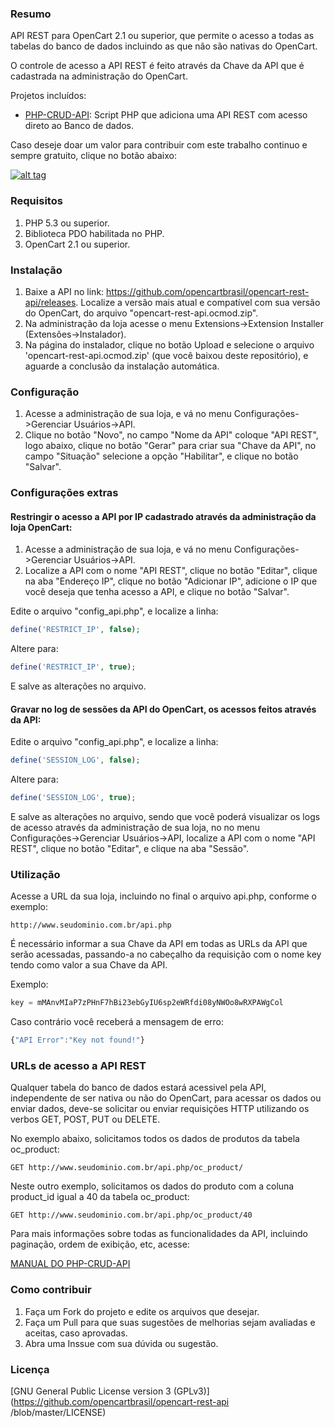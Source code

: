 ### Resumo

API REST para OpenCart 2.1 ou superior, que permite o acesso a todas as tabelas do banco de dados incluindo as que não são nativas do OpenCart.

O controle de acesso a API REST é feito através da Chave da API que é cadastrada na administração do OpenCart.

Projetos incluídos:

  - [PHP-CRUD-API](https://github.com/mevdschee/php-crud-api): Script PHP que adiciona uma API REST com acesso direto ao Banco de dados.

Caso deseje doar um valor para contribuir com este trabalho continuo e sempre gratuito, clique no botão abaixo:

[![alt tag](https://www.paypalobjects.com/pt_BR/BR/i/btn/btn_donateCC_LG.gif)](https://www.paypal.com/cgi-bin/webscr?cmd=_s-xclick&hosted_button_id=7G9TR9PXS6G5J)

### Requisitos

 1. PHP 5.3 ou superior.
 2. Biblioteca PDO habilitada no PHP.
 3. OpenCart 2.1 ou superior.

### Instalação

 1. Baixe a API no link: https://github.com/opencartbrasil/opencart-rest-api/releases. Localize a versão mais atual e compatível com sua versão do OpenCart, do arquivo "opencart-rest-api.ocmod.zip".
 2. Na administração da loja acesse o menu Extensions->Extension Installer (Extensões->Instalador).
 3. Na página do instalador, clique no botão Upload e selecione o arquivo 'opencart-rest-api.ocmod.zip' (que você baixou deste repositório), e aguarde a conclusão da instalação automática.
 
### Configuração

 1. Acesse a administração de sua loja, e vá no menu Configurações->Gerenciar Usuários->API.
 2. Clique no botão "Novo", no campo "Nome da API" coloque "API REST", logo abaixo, clique no botão "Gerar" para criar sua "Chave da API", no campo "Situação" selecione a opção "Habilitar", e clique no botão "Salvar".
 
### Configurações extras

#### Restringir o acesso a API por IP cadastrado através da administração da loja OpenCart:

 1. Acesse a administração de sua loja, e vá no menu Configurações->Gerenciar Usuários->API.
 2. Localize a API com o nome "API REST", clique no botão "Editar", clique na aba "Endereço IP", clique no botão "Adicionar IP", adicione o IP que você deseja que tenha acesso a API, e clique no botão "Salvar".
 
Edite o arquivo "config_api.php", e localize a linha:

```php
define('RESTRICT_IP', false);
```

Altere para:

```php
define('RESTRICT_IP', true);
```

E salve as alterações no arquivo.

#### Gravar no log de sessões da API do OpenCart, os acessos feitos através da API:

Edite o arquivo "config_api.php", e localize a linha:

```php
define('SESSION_LOG', false);
```

Altere para:

```php
define('SESSION_LOG', true);
```

E salve as alterações no arquivo, sendo que você poderá visualizar os logs de acesso através da administração de sua loja, no no menu Configurações->Gerenciar Usuários->API, localize a API com o nome "API REST", clique no botão "Editar", e clique na aba "Sessão".

### Utilização

Acesse a URL da sua loja, incluindo no final o arquivo api.php, conforme o exemplo:

```http
http://www.seudominio.com.br/api.php
```

É necessário informar a sua Chave da API em todas as URLs da API que serão acessadas, passando-a no cabeçalho da requisição com o nome key tendo como valor a sua Chave da API.

Exemplo:

```js
key = mMAnvMIaP7zPHnF7hBi23ebGyIU6sp2eWRfdi08yNWOo8wRXPAWgCol
```

Caso contrário você receberá a mensagem de erro:

```js
{"API Error":"Key not found!"}
```

### URLs de acesso a API REST

Qualquer tabela do banco de dados estará acessivel pela API, independente de ser nativa ou não do OpenCart, para acessar os dados ou enviar dados, deve-se solicitar ou enviar requisições HTTP utilizando os verbos GET, POST, PUT ou DELETE.

No exemplo abaixo, solicitamos todos os dados de produtos da tabela oc_product:

```http
GET http://www.seudominio.com.br/api.php/oc_product/
```

Neste outro exemplo, solicitamos os dados do produto com a coluna product_id igual a 40 da tabela oc_product:

```http
GET http://www.seudominio.com.br/api.php/oc_product/40
```

Para mais informações sobre todas as funcionalidades da API, incluindo paginação, ordem de exibição, etc, acesse:

[MANUAL DO PHP-CRUD-API](https://github.com/mevdschee/php-crud-api/blob/master/README.md)

### Como contribuir

 1. Faça um Fork do projeto e edite os arquivos que desejar.
 2. Faça um Pull para que suas sugestões de melhorias sejam avaliadas e aceitas, caso aprovadas.
 3. Abra uma Inssue com sua dúvida ou sugestão.

### Licença

[GNU General Public License version 3 (GPLv3)](https://github.com/opencartbrasil/opencart-rest-api
/blob/master/LICENSE)
